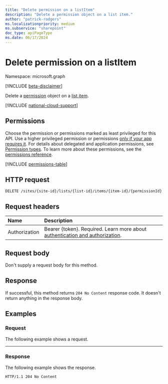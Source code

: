 ```yaml
---
title: "Delete permission on a listItem"
description: "Delete a permission object on a list item."
author: "patrick-rodgers"
ms.localizationpriority: medium
ms.subservice: "sharepoint"
doc_type: apiPageType
ms.date: 06/17/2024
---
```


# Delete permission on a listItem
Namespace: microsoft.graph

[!INCLUDE [beta-disclaimer](../../includes/beta-disclaimer.md)]

Delete a [permission](../resources/permission.md) object on a [list item](../resources/listitem.md).

[!INCLUDE [national-cloud-support](../../includes/all-clouds.md)]

## Permissions
Choose the permission or permissions marked as least privileged for this API. Use a higher privileged permission or permissions [only if your app requires it](/graph/permissions-overview#best-practices-for-using-microsoft-graph-permissions). For details about delegated and application permissions, see [Permission types](/graph/permissions-overview#permission-types). To learn more about these permissions, see the [permissions reference](/graph/permissions-reference).

<!-- { "blockType": "permissions", "name": "listitem_delete_permission" } -->
[!INCLUDE [permissions-table](../includes/permissions/listitem-delete-permission-permissions.md)]

## HTTP request

<!-- {
  "blockType": "ignored"
}
-->
```http
DELETE /sites/{site-id}/lists/{list-id}/items/{item-id}/{permissionId}
```

## Request headers
|Name|Description|
|:---|:---|
|Authorization|Bearer {token}. Required. Learn more about [authentication and authorization](/graph/auth/auth-concepts).|

## Request body
Don't supply a request body for this method.

## Response

If successful, this method returns `204 No Content` response code. It doesn't return anything in the response body.

## Examples

### Request

The following example shows a request.

<!-- {
  "blockType": "request",
  "name": "delete_permission_2"
}
-->

---

### Response
The following example shows the response.
<!-- {
  "blockType": "response",
  "truncated": true
} -->

```http
HTTP/1.1 204 No Content
```

<!-- {
  "type": "#page.annotation",
  "section": "documentation",
  "tocPath": "ListItems/Permissions/Delete listitem permission"
} -->

